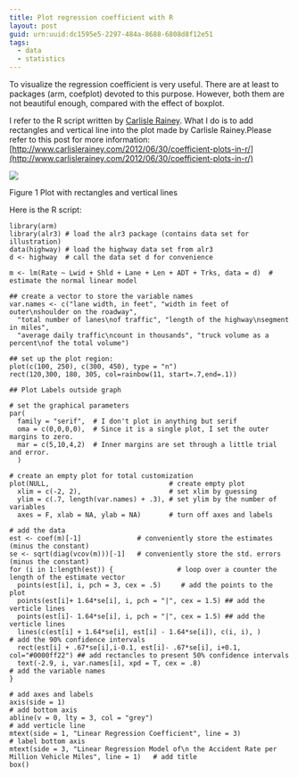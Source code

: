```yaml
---
title: Plot regression coefficient with R
layout: post
guid: urn:uuid:dc1595e5-2297-484a-8688-6808d8f12e51
tags:
  - data
  - statistics
---
```



To visualize the regression coefficient is very useful. There are at least to packages (arm, coefplot) devoted to this purpose. However, both them are not beautiful enough, compared with the effect of boxplot. 


I refer to the R script written by [Carlisle Rainey](http://www.carlislerainey.com/2012/06/30/coefficient-plots-in-r/). What I do is to add rectangles and vertical line into the plot made by Carlisle Rainey.Please refer to this post for more information: [http://www.carlislerainey.com/2012/06/30/coefficient-plots-in-r/](http://www.carlislerainey.com/2012/06/30/coefficient-plots-in-r/)


![](http://farm4.staticflickr.com/3737/9520667493_576a8525c7_z.jpg)

Figure 1 Plot with rectangles and vertical lines


Here is the R script:


	library(arm)
	library(alr3) # load the alr3 package (contains data set for illustration)
	data(highway) # load the highway data set from alr3
	d <- highway  # call the data set d for convenience
	
	m <- lm(Rate ~ Lwid + Shld + Lane + Len + ADT + Trks, data = d)  # estimate the normal linear model
	
	## create a vector to store the variable names
	var.names <- c("lane width, in feet", "width in feet of outer\nshoulder on the roadway",
	  "total number of lanes\nof traffic", "length of the highway\nsegment in miles",
	  "average daily traffic\ncount in thousands", "truck volume as a percent\nof the total volume")
	
	## set up the plot region:
	plot(c(100, 250), c(300, 450), type = "n")
	rect(120,300, 180, 305, col=rainbow(11, start=.7,end=.1))
	
	## Plot Labels outside graph
	
	# set the graphical parameters
	par(
	  family = "serif",  # I don't plot in anything but serif
	  oma = c(0,0,0,0),  # Since it is a single plot, I set the outer margins to zero.
	  mar = c(5,10,4,2)  # Inner margins are set through a little trial and error.
	  )
	
	# create an empty plot for total customization
	plot(NULL,                              # create empty plot
	  xlim = c(-2, 2),                      # set xlim by guessing
	  ylim = c(.7, length(var.names) + .3), # set ylim by the number of variables
	  axes = F, xlab = NA, ylab = NA)       # turn off axes and labels
	
	# add the data
	est <- coef(m)[-1]              # conveniently store the estimates (minus the constant)
	se <- sqrt(diag(vcov(m)))[-1]   # conveniently store the std. errors (minus the constant)
	for (i in 1:length(est)) {                # loop over a counter the length of the estimate vector
	  points(est[i], i, pch = 3, cex = .5)     # add the points to the plot
	  points(est[i]+ 1.64*se[i], i, pch = "|", cex = 1.5) ## add the verticle lines
	  points(est[i]- 1.64*se[i], i, pch = "|", cex = 1.5) ## add the verticle lines
	  lines(c(est[i] + 1.64*se[i], est[i] - 1.64*se[i]), c(i, i), )         # add the 90% confidence intervals
	  rect(est[i] + .67*se[i],i-0.1, est[i]- .67*se[i], i+0.1, col="#0000ff22") ## add rectancles to present 50% confidence intervals
	  text(-2.9, i, var.names[i], xpd = T, cex = .8)                      # add the variable names
	}
	
	# add axes and labels
	axis(side = 1)                                                                                          # add bottom axis
	abline(v = 0, lty = 3, col = "grey")                                                                    # add verticle line
	mtext(side = 1, "Linear Regression Coefficient", line = 3)                                              # label bottom axis
	mtext(side = 3, "Linear Regression Model of\n the Accident Rate per Million Vehicle Miles", line = 1)   # add title
	box() 

